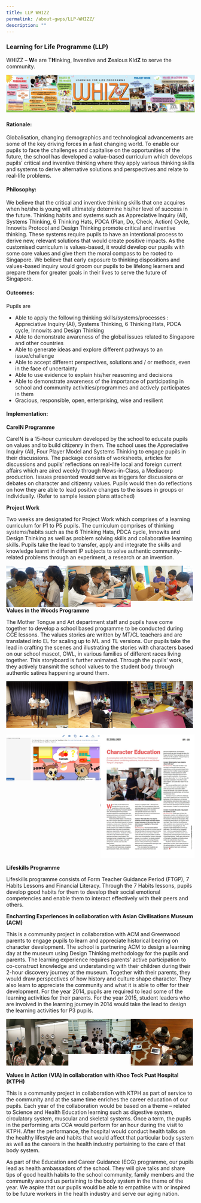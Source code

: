 ```yaml
---
title: LLP WHIZZ
permalink: /about-gwps/LLP-WHIZZ/
description: ""
---
```

### **Learning for Life Programme (LLP)**

WHIZZ –&nbsp;**W**e are T**H**inking,&nbsp;**I**nventive and&nbsp;**Z**ealous KId**Z**&nbsp;to serve the community.

![](/images/whizz.jpeg)

#### **Rationale:**

Globalisation, changing demographics and technological advancements are some of the key driving forces in a fast changing world. To enable our pupils to face the challenges and capitalise on the opportunities of the future, the school has developed a value-based curriculum which develops pupils’ critical and inventive thinking where they apply various thinking skills and systems to derive alternative solutions and perspectives and relate to real-life problems.

  

#### **Philosophy:**  

We believe that the critical and inventive thinking skills that one acquires when he/she is young will ultimately determine his/her level of success in the future. Thinking habits and systems such as Appreciative Inquiry (AI), Systems Thinking, 6 Thinking Hats, PDCA (Plan, Do, Check, Action) Cycle, Innowits Protocol and Design Thinking promote critical and inventive thinking. These systems require pupils to have an intentional process to derive new, relevant solutions that would create positive impacts. As the customised curriculum is values-based, it would develop our pupils with some core values and give them the moral compass to be rooted to Singapore. We believe that early exposure to thinking dispositions and values-based inquiry would groom our pupils to be lifelong learners and prepare them for greater goals in their lives to serve the future of Singapore.

  

#### **Outcomes:**

Pupils are

*   Able to apply the following thinking skills/systems/processes : Appreciative Inquiry (AI), Systems Thinking, 6 Thinking Hats, PDCA cycle, Innowits and Design Thinking
*   Able to demonstrate awareness of the global issues related to Singapore and other countries
*   Able to generate ideas and explore different pathways to an issue/challenge
*   Able to accept different perspectives, solutions and / or methods, even in the face of uncertainty
*   Able to use evidence to explain his/her reasoning and decisions
*   Able to demonstrate awareness of the importance of participating in school and community activities/programmes and actively participates in them
*   Gracious, responsible, open, enterprising, wise and resilient

#### **Implementation:**

**CareIN Programme**

CareIN is a 15-hour curriculum developed by the school to educate pupils on values and to build citizenry in them. The school uses the Appreciative Inquiry (AI), Four Player Model and Systems Thinking to engage pupils in their discussions. The package consists of worksheets, articles for discussions and pupils’ reflections on real-life local and foreign current affairs which are aired weekly through News-in-Class, a Mediacorp production. Issues presented would serve as triggers for discussions or debates on character and citizenry values. Pupils would then do reflections on how they are able to lead positive changes to the issues in groups or individually. (Refer to sample lesson plans attached)

**Project Work**

Two weeks are designated for Project Work which comprises of a learning curriculum for P1 to P5 pupils. The curriculum comprises of thinking systems/habits such as the 6 Thinking Hats, PDCA cycle, Innowits and Design Thinking as well as problem solving skills and collaborative learning skills. Pupils take the lead to transfer, apply and integrate the skills and knowledge learnt in different IP subjects to solve authentic community-related problems through an experiment, a research or an invention.

<img style="width:33%;float:left" src="/images/DSC02310.jpeg">
<img style="width:33%;float:left" src="/images/DSC02496.jpeg"><img style="width:33%" src="/images/DSC08982.jpeg">


**Values in the Woods Programme**  

The Mother Tongue and Art department staff and pupils have come together to develop a school based programme to be conducted during CCE lessons. The values stories are written by MT/CL teachers and are translated into EL for scaling up to ML and TL versions. Our pupils take the lead in crafting the scenes and illustrating the stories with characters based on our school mascot, OWL, in various families of different races living together. This storyboard is further animated. Through the pupils’ work, they actively transmit the school values to the student body through authentic satires happening around them.

<img style="width:33%;float:left" src="/images/VIW_recording.jpeg"><img style="width:33%;float:left" src="/images/VIW_recording1.jpeg"><img style="width:33%" src="/images/VIW%20script%20writing.jpeg">
		 
<img style="width:50%;float:left" src="/images/Values%20in%20the%20woods%20animation%20via%20SLS.jpeg"><img style="width:50%" src="/images/VIW%20featured%20in%20School%20leader%20magazine.png">
		 
**Lifeskills Programme**

Lifeskills programme consists of Form Teacher Guidance Period (FTGP), 7 Habits Lessons and Financial Literacy. Through the 7 Habits lessons, pupils develop good habits for them to develop their social emotional competencies and enable them to interact effectively with their peers and others.

  

**Enchanting Experiences in collaboration with Asian Civilisations Museum (ACM)**

This is a community project in collaboration with ACM and Greenwood parents to engage pupils to learn and appreciate historical bearing on character development. The school is partnering ACM to design a learning day at the museum using Design Thinking methodology for the pupils and parents. The learning experience requires parents’ active participation to co-construct knowledge and understanding with their children during their 2-hour discovery journey at the museum. Together with their parents, they would draw perspectives of how history and culture shape character. They also learn to appreciate the community and what it is able to offer for their development. For the year 2014, pupils are required to lead some of the learning activities for their parents. For the year 2015, student leaders who are involved in the learning journey in 2014 would take the lead to design the learning activities for P3 pupils.

<img style="width:33%;float:left" src="/images/IMG-20190722-WA0111.jpeg"><img style="width:33%;float:left" src="/images/IMG-20190722-WA0162.jpeg"><img style="width:33%" src="/images/IMG-20190722-WA0181.jpeg">
		 
**Values in Action (VIA) in collaboration with Khoo Teck Puat Hospital (KTPH)**  

This is a community project in collaboration with KTPH as part of service to the community and at the same time enriches the career education of our pupils. Each year of the collaboration would be based on a theme – related to Science and Health Education learning such as digestive system, circulatory system, muscular and skeletal systems. Once a term, the pupils in the performing arts CCA would perform for an hour during the visit to KTPH. After the performance, the hospital would conduct health talks on the healthy lifestyle and habits that would affect that particular body system as well as the careers in the health industry pertaining to the care of that body system.

As part of the Education and Career Guidance (ECG) programme, our pupils lead as health ambassadors of the school. They will give talks and share tips of good health habits to the school community, family members and the community around us pertaining to the body system in the theme of the year. We aspire that our pupils would be able to empathise with or inspired to be future workers in the health industry and serve our aging nation.